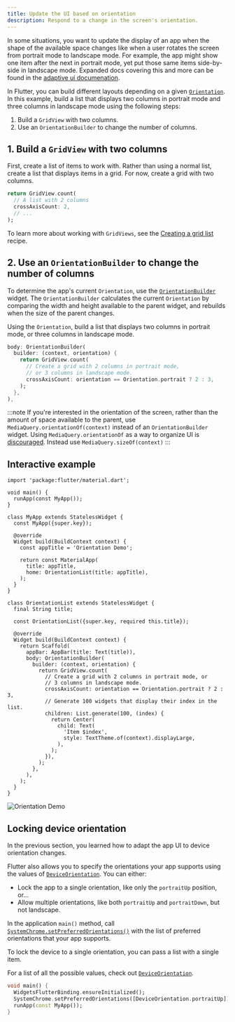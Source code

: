 ```yaml
---
title: Update the UI based on orientation
description: Respond to a change in the screen's orientation.
---
```


<?code-excerpt path-base="cookbook/design/orientation"?>

In some situations,
you want to update the display of an app when the shape of the
available space changes like when a user rotates
the screen from portrait mode to landscape mode. For example,
the app might show one item after the next in portrait mode,
yet put those same items side-by-side in landscape mode.
Expanded docs covering this and more can be found
in the [adaptive ui documenation][].

In Flutter, you can build different layouts depending
on a given [`Orientation`][].
In this example, build a list that displays two columns in
portrait mode and three columns in landscape mode using the
following steps:

  1. Build a `GridView` with two columns.
  2. Use an `OrientationBuilder` to change the number of columns.

## 1. Build a `GridView` with two columns

First, create a list of items to work with.
Rather than using a normal list,
create a list that displays items in a grid.
For now, create a grid with two columns.

<?code-excerpt "lib/partials.dart (GridViewCount)"?>
```dart
return GridView.count(
  // A list with 2 columns
  crossAxisCount: 2,
  // ...
);
```

To learn more about working with `GridViews`,
see the [Creating a grid list][] recipe.

## 2. Use an `OrientationBuilder` to change the number of columns

To determine the app's current `Orientation`, use the
[`OrientationBuilder`][] widget.
The `OrientationBuilder` calculates the current `Orientation` by
comparing the width and height available to the parent widget,
and rebuilds when the size of the parent changes.

Using the `Orientation`, build a list that displays two columns in portrait
mode, or three columns in landscape mode.

<?code-excerpt "lib/partials.dart (OrientationBuilder)"?>
```dart
body: OrientationBuilder(
  builder: (context, orientation) {
    return GridView.count(
      // Create a grid with 2 columns in portrait mode,
      // or 3 columns in landscape mode.
      crossAxisCount: orientation == Orientation.portrait ? 2 : 3,
    );
  },
),
```

:::note
If you're interested in the orientation of the screen,
rather than the amount of space available to the parent,
use `MediaQuery.orientationOf(context)` instead of an
`OrientationBuilder` widget.
Using `MediaQuery.orientationOf` as a way to organize UI
is [discouraged][]. Instead use `MediaQuery.sizeOf(context)`
:::

## Interactive example

<?code-excerpt "lib/main.dart"?>
```dartpad title="Flutter app orientation hands-on example in DartPad" run="true"
import 'package:flutter/material.dart';

void main() {
  runApp(const MyApp());
}

class MyApp extends StatelessWidget {
  const MyApp({super.key});

  @override
  Widget build(BuildContext context) {
    const appTitle = 'Orientation Demo';

    return const MaterialApp(
      title: appTitle,
      home: OrientationList(title: appTitle),
    );
  }
}

class OrientationList extends StatelessWidget {
  final String title;

  const OrientationList({super.key, required this.title});

  @override
  Widget build(BuildContext context) {
    return Scaffold(
      appBar: AppBar(title: Text(title)),
      body: OrientationBuilder(
        builder: (context, orientation) {
          return GridView.count(
            // Create a grid with 2 columns in portrait mode, or
            // 3 columns in landscape mode.
            crossAxisCount: orientation == Orientation.portrait ? 2 : 3,
            // Generate 100 widgets that display their index in the list.
            children: List.generate(100, (index) {
              return Center(
                child: Text(
                  'Item $index',
                  style: TextTheme.of(context).displayLarge,
                ),
              );
            }),
          );
        },
      ),
    );
  }
}
```

<noscript>
  <img src="/assets/images/docs/cookbook/orientation.webp" alt="Orientation Demo" class="site-mobile-screenshot" />
</noscript>

## Locking device orientation

In the previous section, you learned
how to adapt the app UI to device orientation changes.

Flutter also allows you to specify the orientations your app supports
using the values of [`DeviceOrientation`]. You can either:

- Lock the app to a single orientation, like only the `portraitUp` position, or...
- Allow multiple orientations, like both `portraitUp` and `portraitDown`, but not landscape.

In the application `main()` method,
call [`SystemChrome.setPreferredOrientations()`]
with the list of preferred orientations that your app supports.

To lock the device to a single orientation,
you can pass a list with a single item.

For a list of all the possible values, check out [`DeviceOrientation`].

<?code-excerpt "lib/orientation.dart (PreferredOrientations)"?>
```dart
void main() {
  WidgetsFlutterBinding.ensureInitialized();
  SystemChrome.setPreferredOrientations([DeviceOrientation.portraitUp]);
  runApp(const MyApp());
}
```


[Creating a grid list]: /cookbook/lists/grid-lists
[`DeviceOrientation`]: {{site.api}}/flutter/services/DeviceOrientation.html
[`OrientationBuilder`]: {{site.api}}/flutter/widgets/OrientationBuilder-class.html
[`Orientation`]: {{site.api}}/flutter/widgets/Orientation.html
[`SystemChrome.setPreferredOrientations()`]: {{site.api}}/flutter/services/SystemChrome/setPreferredOrientations.html
[adaptive ui documenation]: {{site.api}}/ui/adaptive-responsive
[discouraged]: {{site.api}}/ui/adaptive-responsive/best-practices
